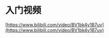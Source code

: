 # 入门视频





























[https://www.bilibili.com/video/BV1bk4y1B7uy](https://www.bilibili.com/video/BV1bk4y1B7uy)